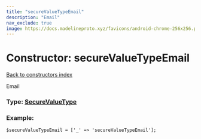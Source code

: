 ```yaml
---
title: "secureValueTypeEmail"
description: "Email"
nav_exclude: true
image: https://docs.madelineproto.xyz/favicons/android-chrome-256x256.png
---
```

# Constructor: secureValueTypeEmail  
[Back to constructors index](/API_docs/constructors/index.html)



Email




### Type: [SecureValueType](/API_docs/types/SecureValueType.html)


### Example:

```
$secureValueTypeEmail = ['_' => 'secureValueTypeEmail'];
```  
